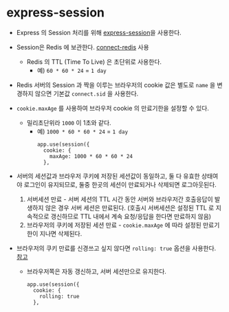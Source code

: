# express-session

- Express 의 Session 처리를 위해 [express-session](https://github.com/expressjs/session)을 사용한다.
- Session은 Redis 에 보관한다. [connect-redis](https://github.com/tj/connect-redis) 사용
  - Redis 의 TTL (Time To Live) 은 초단위로 사용한다.
    - 예) `60 * 60 * 24`  = `1 day`

- Redis 서버의 Session 과 짝을 이루는 브라우저의 cookie 값은 별도로 `name` 을 변경하지 않으면 기본값 `connect.sid` 을 사용한다.
- `cookie.maxAge` 를 사용하여 브라우저 cookie 의 만료기한을 설정할 수 있다.
  - 밀리초단위라 `1000` 이 1초와 같다.
    - 예) `1000 * 60 * 60 * 24` = `1 day`
      ```
      app.use(session({
        cookie: {
          maxAge: 1000 * 60 * 60 * 24 
        },
      ```
- 서버의 세션값과 브라우저 쿠키에 저장된 세션값이 동일하고, 둘 다 유효한 상태여야 로그인이 유지되므로, 둘중 한곳의 세션이 만료되거나 삭제되면 로그아웃된다.
  1. 서버세션 만료 - 서버 세션의 TTL 시간 동안 서버와 브라우저간 호출응답이 발생하지 않은 경우 서버 세션은 만료된다.
     (호출시 서버세션은 설정된 TTL 로 지속적으로 갱신하므로 TTL 내에서 계속 요청/응답을 한다면 만료하지 않음)
  2. 브라우저의 쿠키에 저장된 세션 만료 - `cookie.maxAge` 에 따라 설정된 만료기한이 지나면 삭제된다.

- 브라우저의 쿠키 만료를 신경쓰고 싶지 않다면 `rolling: true` 옵션을 사용한다. [참고](https://github.com/expressjs/session#rolling) 
  - 브라우저쪽은 자동 갱신하고, 서버 세션만으로 유지한다.
    ```
    app.use(session({
      cookie: {
        rolling: true
      },
    ```